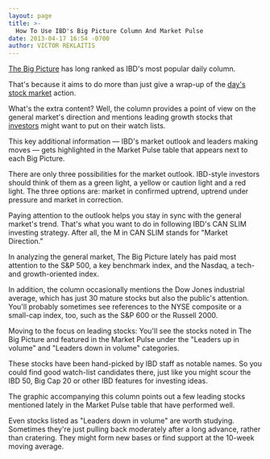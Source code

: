 ```yaml
---
layout: page
title: >-
  How To Use IBD's Big Picture Column And Market Pulse
date: 2013-04-17 16:54 -0700
author: VICTOR REKLAITIS
---
```





[The Big Picture](http://news.investors.com/investing/big-picture.htm?nav=NewsTheBigPicture) has long ranked as IBD's most popular daily column.


That's because it aims to do more than just give a wrap-up of the [day's stock market](https://www.investors.com/stock-market-today) action.


What's the extra content? Well, the column provides a point of view on the general market's direction and mentions leading growth stocks that [investors](http://news.investors.com/investing.aspx) might want to put on their watch lists.


This key additional information — IBD's market outlook and leaders making moves — gets highlighted in the Market Pulse table that appears next to each Big Picture.


There are only three possibilities for the market outlook. IBD-style investors should think of them as a green light, a yellow or caution light and a red light. The three options are: market in confirmed uptrend, uptrend under pressure and market in correction.


Paying attention to the outlook helps you stay in sync with the general market's trend. That's what you want to do in following IBD's CAN SLIM investing strategy. After all, the M in CAN SLIM stands for "Market Direction."


In analyzing the general market, The Big Picture lately has paid most attention to the S&P 500, a key benchmark index, and the Nasdaq, a tech- and growth-oriented index.


In addition, the column occasionally mentions the Dow Jones industrial average, which has just 30 mature stocks but also the public's attention. You'll probably sometimes see references to the NYSE composite or a small-cap index, too, such as the S&P 600 or the Russell 2000.


Moving to the focus on leading stocks: You'll see the stocks noted in The Big Picture and featured in the Market Pulse under the "Leaders up in volume" and "Leaders down in volume" categories.


These stocks have been hand-picked by IBD staff as notable names. So you could find good watch-list candidates there, just like you might scour the IBD 50, Big Cap 20 or other IBD features for investing ideas.


The graphic accompanying this column points out a few leading stocks mentioned lately in the Market Pulse table that have performed well.


Even stocks listed as "Leaders down in volume" are worth studying. Sometimes they're just pulling back moderately after a long advance, rather than cratering. They might form new bases or find support at the 10-week moving average.




